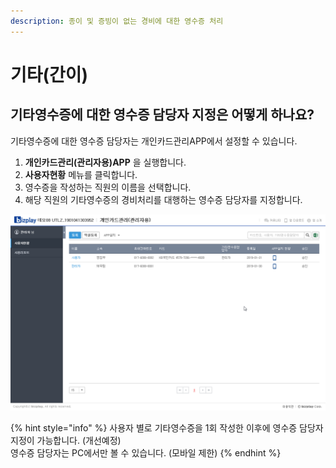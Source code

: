 ```yaml
---
description: 종이 및 증빙이 없는 경비에 대한 영수증 처리
---
```


# 기타\(간이\)

## 기타영수증에 대한 영수증 담당자 지정은 어떻게 하나요? <a id="1"></a>

기타영수증에 대한 영수증 담당자는 개인카드관리APP에서 설정할 수 있습니다.

1. **개인카드관리\(관리자용\)APP** 을 실행합니다.
2. **사용자현황** 메뉴를 클릭합니다.
3. 영수증을 작성하는 직원의 이름을 선택합니다.
4. 해당 직원의 기타영수증의 경비처리를 대행하는 영수증 담당자를 지정합니다.

![&#xAE30;&#xD0C0;&#xC601;&#xC218;&#xC99D; &#xC601;&#xC218;&#xC99D; &#xB2F4;&#xB2F9;&#xC790; &#xC9C0;&#xC815;&#xD558;&#xAE30;](../.gitbook/assets/undefined.gif)

{% hint style="info" %}
사용자 별로 기타영수증을 1회 작성한 이후에 영수증 담당자 지정이 가능합니다. \(개선예정\)  
영수증 담당자는 PC에서만 볼 수 있습니다. \(모바일 제한\)
{% endhint %}



